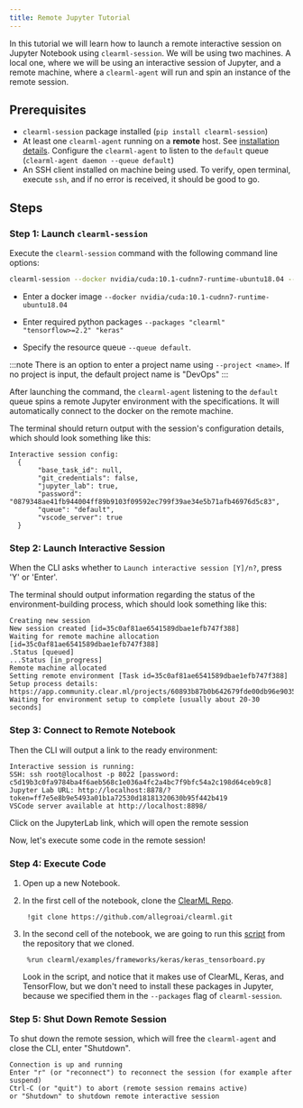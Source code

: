 ```yaml
---
title: Remote Jupyter Tutorial
---
```


In this tutorial we will learn how to launch a remote interactive session on Jupyter Notebook using `clearml-session`.
We will be using two machines. A local one, where we will be using an interactive session of Jupyter, and a remote machine, 
where a `clearml-agent` will run and spin an instance of the remote session. 

## Prerequisites

* `clearml-session` package installed (`pip install clearml-session`)
* At least one `clearml-agent` running on a **remote** host. See [installation details](../../clearml_agent.md#installation).
  Configure the `clearml-agent` to listen to the `default` queue (`clearml-agent daemon --queue default`)
* An SSH client installed on machine being used. To verify, open terminal, execute `ssh`, and if no error is received,
    it should be good to go.
  

## Steps

### Step 1: Launch `clearml-session`

Execute the `clearml-session` command with the following command line options:

```bash
clearml-session --docker nvidia/cuda:10.1-cudnn7-runtime-ubuntu18.04 --packages "clearml" "tensorflow>=2.2" "keras" --queue default
```
   
* Enter a docker image `--docker nvidia/cuda:10.1-cudnn7-runtime-ubuntu18.04` 
    
* Enter required python packages `--packages "clearml" "tensorflow>=2.2" "keras"`
      
* Specify the resource queue `--queue default`. 

:::note
There is an option to enter a project name using `--project <name>`. If no project is input, the default project 
name is "DevOps"
:::
   
After launching the command, the `clearml-agent` listening to the `default` queue spins a remote Jupyter environment with 
the specifications. It will automatically connect to the docker on the remote machine. 
   
The terminal should return output with the session's configuration details, which should look something like this:
    
```console
Interactive session config:
  {
       "base_task_id": null,
       "git_credentials": false,
       "jupyter_lab": true,
       "password": "0879348ae41fb944004ff89b9103f09592ec799f39ae34e5b71afb46976d5c83",
       "queue": "default",
       "vscode_server": true
  }
```

### Step 2: Launch Interactive Session 

When the CLI asks whether to `Launch interactive session [Y]/n?`, press 'Y' or 'Enter'.  

The terminal should output information regarding the status of the environment-building process, which should look 
something like this:
   
```console 
Creating new session
New session created [id=35c0af81ae6541589dbae1efb747f388]
Waiting for remote machine allocation [id=35c0af81ae6541589dbae1efb747f388]
.Status [queued]
...Status [in_progress]
Remote machine allocated
Setting remote environment [Task id=35c0af81ae6541589dbae1efb747f388]
Setup process details: https://app.community.clear.ml/projects/60893b87b0b642679fde00db96e90359/experiments/35c0af81ae6541589dbae1efb747f388/output/log
Waiting for environment setup to complete [usually about 20-30 seconds]
```

### Step 3: Connect to Remote Notebook

Then the CLI will output a link to the ready environment:

```console
Interactive session is running:
SSH: ssh root@localhost -p 8022 [password: c5d19b3c0fa9784ba4f6aeb568c1e036a4fc2a4bc7f9bfc54a2c198d64ceb9c8]
Jupyter Lab URL: http://localhost:8878/?token=ff7e5e8b9e5493a01b1a72530d18181320630b95f442b419
VSCode server available at http://localhost:8898/
```

Click on the JupyterLab link, which will open the remote session
   
Now, let's execute some code in the remote session!

### Step 4: Execute Code

1. Open up a new Notebook.

1. In the first cell of the notebook, clone the [ClearML Repo](https://github.com/allegroai/clearml). 

        !git clone https://github.com/allegroai/clearml.git

1. In the second cell of the notebook, we are going to run this [script](https://github.com/allegroai/clearml/blob/master/examples/frameworks/keras/keras_tensorboard.py) 
   from the repository that we cloned.
   
        %run clearml/examples/frameworks/keras/keras_tensorboard.py

   Look in the script, and notice that it makes use of ClearML, Keras, and TensorFlow, but we don't need to install these 
   packages in Jupyter, because we specified them in the `--packages` flag of `clearml-session`. 
   
### Step 5: Shut Down Remote Session

To shut down the remote session, which will free the `clearml-agent` and close the CLI, enter "Shutdown".
   
```console
Connection is up and running
Enter "r" (or "reconnect") to reconnect the session (for example after suspend)
Ctrl-C (or "quit") to abort (remote session remains active)
or "Shutdown" to shutdown remote interactive session
```
